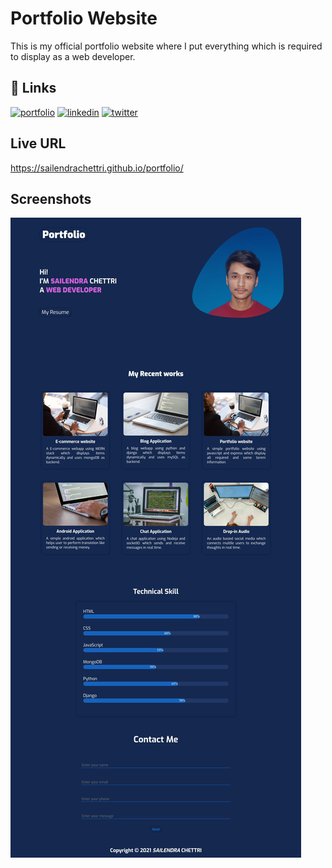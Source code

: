 
# Portfolio Website

This is my official portfolio website where I put everything which is required to display as a web developer.


## 🔗 Links
[![portfolio](https://img.shields.io/badge/my_portfolio-000?style=for-the-badge&logo=&logoColor=white)](https://https://sailendrachettri.github.io/portfolio)
[![linkedin](https://img.shields.io/badge/linkedin-0A66C2?style=for-the-badge&logo=linkedin&logoColor=white)](https://www.linkedin.com/in/sailendrachettri)
[![twitter](https://img.shields.io/badge/twitter-1DA1F2?style=for-the-badge&logo=twitter&logoColor=white)](https://twitter.com/sailendrchettri)

  
## Live URL

https://sailendrachettri.github.io/portfolio/



## Screenshots

![App Screenshot](https://github.com/sailendrachettri/portfolio/blob/main/img/portfolioVersions/portfolioV1.png)




